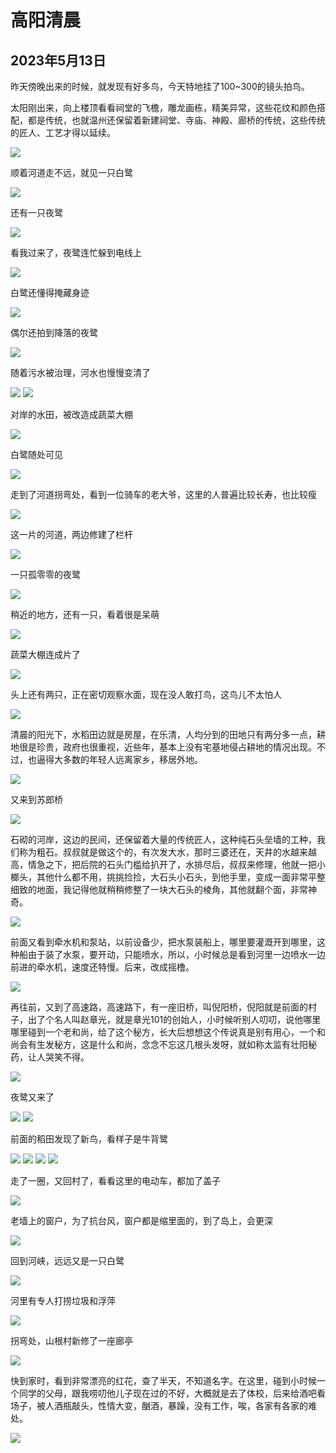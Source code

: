 高阳清晨
=======================

2023年5月13日
-----------------------

昨天傍晚出来的时候，就发现有好多鸟，今天特地挂了100~300的镜头拍鸟。

太阳刚出来，向上楼顶看看祠堂的飞檐，雕龙画栋，精美异常，这些花纹和颜色搭配，都是传统，也就温州还保留着新建祠堂、寺庙、神殿、廊桥的传统，这些传统的匠人、工艺才得以延续。

![]({{site.url}}/assets/blog-images/20230513/1-1.jpg)

顺着河道走不远，就见一只白鹭

![]({{site.url}}/assets/blog-images/20230513/1-2.jpg)

还有一只夜鹭

![]({{site.url}}/assets/blog-images/20230513/1-3.jpg)

看我过来了，夜鹭连忙躲到电线上

![]({{site.url}}/assets/blog-images/20230513/1-4.jpg)

白鹭还懂得掩藏身迹

![]({{site.url}}/assets/blog-images/20230513/1-5.jpg)

偶尔还拍到降落的夜鹭

![]({{site.url}}/assets/blog-images/20230513/1-6.jpg)

随着污水被治理，河水也慢慢变清了

![]({{site.url}}/assets/blog-images/20230513/1-7.jpg)
![]({{site.url}}/assets/blog-images/20230513/1-8.jpg)

对岸的水田，被改造成蔬菜大棚

![]({{site.url}}/assets/blog-images/20230513/1-9.jpg)

白鹭随处可见

![]({{site.url}}/assets/blog-images/20230513/1-10.jpg)

走到了河道拐弯处，看到一位骑车的老大爷，这里的人普遍比较长寿，也比较瘦

![]({{site.url}}/assets/blog-images/20230513/1-11.jpg)

这一片的河道，两边修建了栏杆

![]({{site.url}}/assets/blog-images/20230513/1-12.jpg)

一只孤零零的夜鹭

![]({{site.url}}/assets/blog-images/20230513/1-13.jpg)

稍近的地方，还有一只，看着很是呆萌

![]({{site.url}}/assets/blog-images/20230513/1-14.jpg)

蔬菜大棚连成片了

![]({{site.url}}/assets/blog-images/20230513/1-15.jpg)

头上还有两只，正在密切观察水面，现在没人敢打鸟，这鸟儿不太怕人

![]({{site.url}}/assets/blog-images/20230513/1-16.jpg)

清晨的阳光下，水稻田边就是房屋，在乐清，人均分到的田地只有两分多一点，耕地很是珍贵，政府也很重视，近些年，基本上没有宅基地侵占耕地的情况出现。不过，也逼得大多数的年轻人远离家乡，移居外地。

![]({{site.url}}/assets/blog-images/20230513/1-17.jpg)

又来到苏郎桥

![]({{site.url}}/assets/blog-images/20230513/1-18.jpg)

石砌的河岸，这边的民间，还保留着大量的传统匠人，这种纯石头垒墙的工种，我们称为粗石。叔叔就是做这个的，有次发大水，那时三婆还在，天井的水越来越高，情急之下，把后院的石头门槛给扒开了，水排尽后，叔叔来修理，他就一把小榔头，其他什么都不用，挑挑捡捡，大石头小石头，到他手里，变成一面非常平整细致的地面，我记得他就稍稍修整了一块大石头的棱角，其他就翻个面，非常神奇。

![]({{site.url}}/assets/blog-images/20230513/1-19.jpg)

前面又看到牵水机和泵站，以前设备少，把水泵装船上，哪里要灌溉开到哪里，这种船由于装了水泵，要开动，只能喷水，所以，小时候总是看到河里一边喷水一边前进的牵水机，速度还特慢。后来，改成摇橹。

![]({{site.url}}/assets/blog-images/20230513/1-20.jpg)

再往前，又到了高速路，高速路下，有一座旧桥，叫倪阳桥，倪阳就是前面的村子，出了个名人叫赵章光，就是章光101的创始人，小时候听别人叨叨，说他哪里哪里碰到一个老和尚，给了这个秘方，长大后想想这个传说真是别有用心，一个和尚会有生发秘方，这是什么和尚，念念不忘这几根头发呀，就如称太监有壮阳秘药，让人哭笑不得。

![]({{site.url}}/assets/blog-images/20230513/1-21.jpg)

夜鹭又来了

![]({{site.url}}/assets/blog-images/20230513/1-22.jpg)
![]({{site.url}}/assets/blog-images/20230513/1-23.jpg)

前面的稻田发现了新鸟，看样子是牛背鹭

![]({{site.url}}/assets/blog-images/20230513/1-24.jpg)
![]({{site.url}}/assets/blog-images/20230513/1-26.jpg)
![]({{site.url}}/assets/blog-images/20230513/1-27.jpg)
![]({{site.url}}/assets/blog-images/20230513/1-28.jpg)

走了一圈，又回村了，看看这里的电动车，都加了盖子

![]({{site.url}}/assets/blog-images/20230513/1-29.jpg)

老墙上的窗户，为了抗台风，窗户都是缩里面的，到了岛上，会更深

![]({{site.url}}/assets/blog-images/20230513/1-30.jpg)

回到河峡，远远又是一只白鹭

![]({{site.url}}/assets/blog-images/20230513/1-31.jpg)

河里有专人打捞垃圾和浮萍

![]({{site.url}}/assets/blog-images/20230513/1-32.jpg)

拐弯处，山根村新修了一座廊亭

![]({{site.url}}/assets/blog-images/20230513/1-33.jpg)

快到家时，看到非常漂亮的红花，查了半天，不知道名字。在这里，碰到小时候一个同学的父母，跟我唠叨他儿子现在过的不好，大概就是去了体校，后来给酒吧看场子，被人酒瓶敲头，性情大变，酗酒，暴躁，没有工作，唉，各家有各家的难处。

![]({{site.url}}/assets/blog-images/20230513/1-34.jpg)
